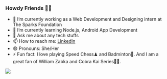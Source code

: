 ### Howdy Friends 👋😉



- 🔭 I’m currently working as a Web Development and Designing intern at The Sparks Foundation
- 🌱 I’m currently learning Node.js, Android App Development
- 💬 Ask me about any tech stuffs
- 📫 How to reach me: [LinkedIn](https://www.linkedin.com/in/philona-reetha-sebastian/)
- 😄 Pronouns: She/Her
- ⚡ Fun fact: I love playing Speed Chess♟ and Badminton🏸. And I am a great fan of William Zabka and Cobra Kai Series🐍👊.
<img src="https://github-readme-stats.vercel.app/api?username=philona123&&show_icons=true&title_color=ffffff&icon_color=bb2acf&text_color=daf7dc&bg_color=151515">

